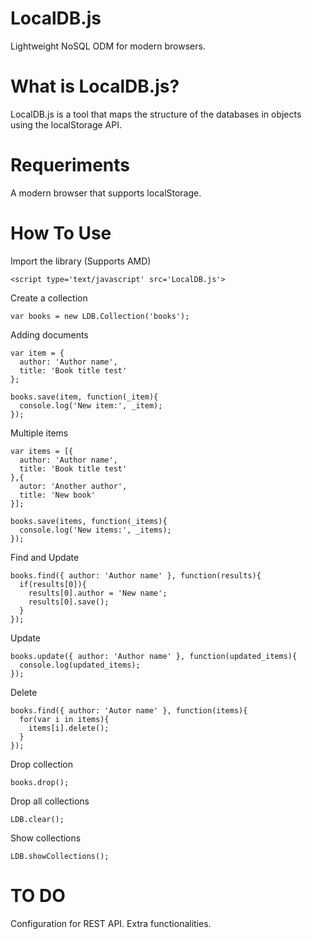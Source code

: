 LocalDB.js
==========

Lightweight NoSQL ODM for modern browsers.

# What is LocalDB.js?

LocalDB.js is a tool that maps the structure of the databases in objects using the localStorage API.

# Requeriments

A modern browser that supports localStorage.

# How To Use

Import the library (Supports AMD)

```
<script type='text/javascript' src='LocalDB.js'>
```

Create a collection

```
var books = new LDB.Collection('books');
```

Adding documents

```
var item = {
  author: 'Author name',
  title: 'Book title test'
};

books.save(item, function(_item){
  console.log('New item:', _item);
});
```

Multiple items

```
var items = [{
  author: 'Author name',
  title: 'Book title test'
},{
  autor: 'Another author',
  title: 'New book'
}];

books.save(items, function(_items){
  console.log('New items:', _items);
});
```

Find and Update

```
books.find({ author: 'Author name' }, function(results){
  if(results[0]){
    results[0].author = 'New name';
    results[0].save();
  }
});
```

Update

```
books.update({ author: 'Author name' }, function(updated_items){
  console.log(updated_items);
});
```

Delete

```
books.find({ author: 'Autor name' }, function(items){
  for(var i in items){
    items[i].delete();
  }
});
```

Drop collection

```
books.drop();
```

Drop all collections
```
LDB.clear();
```

Show collections
```
LDB.showCollections();
```

# TO DO
Configuration for REST API.
Extra functionalities.